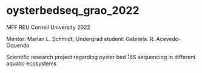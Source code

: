 # oysterbedseq_grao_2022
MFF REU Cornell University 2022

Mentor: Marian L. Schmidt; Undergrad student: Gabriela. R. Acevedo-Oquendo

Scientific research project regarding oyster bed 16S sequencing in different aquatic ecosystems
